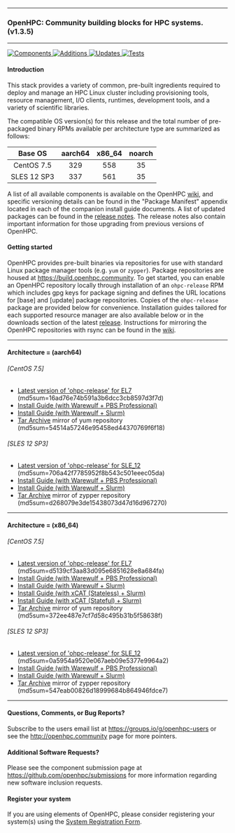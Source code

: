 
---

### OpenHPC: Community building blocks for HPC systems. (v1.3.5)

---

[![Components](https://img.shields.io/badge/components%20available-81-green.svg) ](https://github.com/openhpc/ohpc/wiki/Component-List-v1.3.5)
[![Additions](https://img.shields.io/badge/new%20additions-1-blue.svg) ](https://github.com/openhpc/ohpc/releases/tag/v1.3.5.GA)
[![Updates](https://img.shields.io/badge/updates-44%25-lightgrey.svg) ](https://github.com/openhpc/ohpc/releases/tag/v1.3.5.GA)
[![Tests](https://img.shields.io/badge/tests%20passing-100%25-brightgreen.svg) ](http://test.openhpc.community:8080/job/1.3.x/view/1.3.5/)


#### Introduction

This stack provides a variety of common, pre-built ingredients required to
deploy and manage an HPC Linux cluster including provisioning tools, resource
management, I/O clients, runtimes, development tools, and a variety of
scientific libraries.

The compatible OS version(s) for this release and the total number of
pre-packaged binary RPMs available per architecture type are summarized as follows:

Base OS     | aarch64 | x86_64  | noarch
:---:       | :---:   | :---:   | :---:
CentOS 7.5  | 329     | 558     | 35
SLES 12 SP3 | 337     | 561     | 35

A list of all available components is available on the OpenHPC
[wiki](https://github.com/openhpc/ohpc/wiki/Component-List-v1.3.5), and
specific versioning details can be found in the "Package Manifest" appendix
located in each of the companion install guide documents. A list of updated
packages can be found in the [release
notes](https://github.com/openhpc/ohpc/releases/tag/v1.3.5.GA). The release
notes also contain important information for those upgrading from previous
versions of OpenHPC.

#### Getting started

OpenHPC provides pre-built binaries via repositories for use with standard
Linux package manager tools (e.g. ```yum``` or ```zypper```). Package
repositories are housed at https://build.openhpc.community. To get started, you
can enable an OpenHPC repository locally through installation of an
```ohpc-release``` RPM which includes gpg keys for package signing and defines
the URL locations for [base] and [update] package repositories. Copies of the
```ohpc-release``` package are provided below for convenience. Installation guides 
tailored for each supported resource manager are also available below or in
the downloads section of the latest
[release](https://github.com/openhpc/ohpc/releases/tag/v1.3.5.GA). Instructions
for mirroring the OpenHPC repositories with rsync can be found in the
[wiki](https://github.com/openhpc/ohpc/wiki/Repository-Access-via-rsync).

---

#### Architecture = (aarch64)

###### [CentOS 7.5]
* [Latest version of 'ohpc-release' for EL7](https://github.com/openhpc/ohpc/releases/download/v1.3.GA/ohpc-release-1.3-1.el7.aarch64.rpm) (md5sum=16ad76e74b591a3b6dcc3cb8597d3f7d)
* [Install Guide (with Warewulf + PBS Professional)](https://github.com/openhpc/ohpc/releases/download/v1.3.5.GA/Install_guide-CentOS7-Warewulf-PBSPro-1.3.5-aarch64.pdf)
* [Install Guide (with Warewulf + Slurm)](https://github.com/openhpc/ohpc/releases/download/v1.3.5.GA/Install_guide-CentOS7-Warewulf-SLURM-1.3.5-aarch64.pdf)
* [Tar Archive](http://build.openhpc.community/dist/1.3.5/OpenHPC-1.3.5.CentOS_7.aarch64.tar) mirror of yum repository (md5sum=54514a57246e95458ed44370769f6f18)

###### [SLES 12 SP3]
* [Latest version of 'ohpc-release' for SLE_12](https://github.com/openhpc/ohpc/releases/download/v1.3.GA/ohpc-release-1.3-1.sle12.aarch64.rpm) (md5sum=706a42f7785952f8b543c501eeec05da)
* [Install Guide (with Warewulf + PBS Professional)](https://github.com/openhpc/ohpc/releases/download/v1.3.5.GA/Install_guide-SLE_12-Warewulf-PBSPro-1.3.5-aarch64.pdf)
* [Install Guide (with Warewulf + Slurm)](https://github.com/openhpc/ohpc/releases/download/v1.3.5.GA/Install_guide-SLE_12-Warewulf-SLURM-1.3.5-aarch64.pdf)
* [Tar Archive](http://build.openhpc.community/dist/1.3.5/OpenHPC-1.3.5.SLE_12.aarch64.tar) mirror of zypper repository (md5sum=d268079e3de15438073d47d16d967270)

---

#### Architecture = (x86_64)

###### [CentOS 7.5]
* [Latest version of 'ohpc-release' for EL7](https://github.com/openhpc/ohpc/releases/download/v1.3.GA/ohpc-release-1.3-1.el7.x86_64.rpm) (md5sum=d5139cf3aa83d095e6851628e8a684fa)
* [Install Guide (with Warewulf + PBS Professional)](https://github.com/openhpc/ohpc/releases/download/v1.3.5.GA/Install_guide-CentOS7-Warewulf-PBSPro-1.3.5-x86_64.pdf)
* [Install Guide (with Warewulf + Slurm)](https://github.com/openhpc/ohpc/releases/download/v1.3.5.GA/Install_guide-CentOS7-Warewulf-SLURM-1.3.5-x86_64.pdf)
* [Install Guide (with xCAT (Stateless) + Slurm)](https://github.com/openhpc/ohpc/releases/download/v1.3.5.GA/Install_guide-CentOS7-xCAT-Stateless-SLURM-1.3.5-x86_64.pdf)
* [Install Guide (with xCAT (Stateful) + Slurm)](https://github.com/openhpc/ohpc/releases/download/v1.3.5.GA/Install_guide-CentOS7-xCAT-Stateful-SLURM-1.3.5-x86_64.pdf)
* [Tar Archive](http://build.openhpc.community/dist/1.3.5/OpenHPC-1.3.5.CentOS_7.x86_64.tar) mirror of yum repository (md5sum=372ee487e7cf7d58c495b31b5f58638f)

###### [SLES 12 SP3]
* [Latest version of 'ohpc-release' for SLE_12](https://github.com/openhpc/ohpc/releases/download/v1.3.GA/ohpc-release-1.3-1.sle12.x86_64.rpm) (md5sum=0a5954a9520e067aeb09e5377e9964a2)
* [Install Guide (with Warewulf + PBS Professional)](https://github.com/openhpc/ohpc/releases/download/v1.3.5.GA/Install_guide-SLE_12-Warewulf-PBSPro-1.3.5-x86_64.pdf)
* [Install Guide (with Warewulf + Slurm)](https://github.com/openhpc/ohpc/releases/download/v1.3.5.GA/Install_guide-SLE_12-Warewulf-SLURM-1.3.5-x86_64.pdf)
* [Tar Archive](http://build.openhpc.community/dist/1.3.5/OpenHPC-1.3.5.SLE_12.x86_64.tar) mirror of zypper repository (md5sum=547eab00826d18999684b864946fdce7)

---

#### Questions, Comments, or Bug Reports?

Subscribe to the users email list at https://groups.io/g/openhpc-users or see
the http://openhpc.community page for more pointers.

#### Additional Software Requests?

Please see the component submission page at
https://github.com/openhpc/submissions for more information regarding new
software inclusion requests.

#### Register your system

If you are using elements of OpenHPC, please consider registering your
system(s) using the [System Registration
Form](https://drive.google.com/open?id=1KvFM5DONJigVhOlmDpafNTDDRNTYVdolaYYzfrHkOWI).

